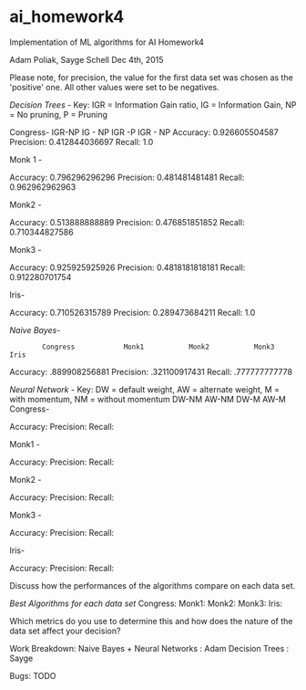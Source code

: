 # ai_homework4
Implementation of ML algorithms for AI Homework4

Adam Poliak, Sayge Schell
Dec 4th, 2015

Please note, for precision, the value for the first data set was chosen as the 'positive' one. All other values were set
to be negatives.

*Decision Trees* -
Key: IGR = Information Gain ratio, IG = Information Gain, NP = No pruning, P = Pruning

Congress- 
            IGR-NP          IG - NP             IGR -P              IGR - NP
Accuracy:                   0.926605504587
Precision:                  0.412844036697
Recall:                     1.0

Monk 1 -

Accuracy:                   0.796296296296
Precision:                  0.481481481481
Recall:                     0.962962962963

Monk2 -

Accuracy:                   0.513888888889
Precision:                  0.476851851852
Recall:                     0.710344827586

Monk3 -

Accuracy:                   0.925925925926
Precision:                  0.4818181818181
Recall:                     0.912280701754

Iris-

Accuracy:                   0.710526315789
Precision:                  0.289473684211
Recall:                     1.0

*Naive Bayes*-

            Congress            Monk1           Monk2           Monk3           Iris
Accuracy:   .889908256881
Precision:  .321100917431
Recall:     .777777777778

*Neural Network* - 
Key: DW = default weight, AW = alternate weight, M = with momentum, NM = without momentum
            DW-NM           AW-NM           DW-M            AW-M
Congress-

Accuracy:
Precision:
Recall:

Monk1 -

Accuracy:
Precision:
Recall:

Monk2 -

Accuracy:
Precision:
Recall:

Monk3 -

Accuracy:
Precision:
Recall:

Iris-

Accuracy:
Precision:
Recall:

Discuss how the performances of the algorithms compare on each data set.

*Best Algorithms for each data set*
Congress:
Monk1:
Monk2:
Monk3:
Iris:

Which metrics do you use to determine this and how does the nature of the data set affect your decision?

Work Breakdown: 
Naive Bayes + Neural Networks : Adam
Decision Trees : Sayge

Bugs: TODO
